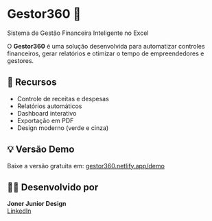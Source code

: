 # Gestor360 💼
Sistema de Gestão Financeira Inteligente no Excel

O **Gestor360** é uma solução desenvolvida para automatizar controles financeiros,
gerar relatórios e otimizar o tempo de empreendedores e gestores.

## 🚀 Recursos
- Controle de receitas e despesas
- Relatórios automáticos
- Dashboard interativo
- Exportação em PDF
- Design moderno (verde e cinza)

## 💡 Versão Demo
Baixe a versão gratuita em: [gestor360.netlify.app/demo](https://gestor360.netlify.app/demo)

## 🧑‍💻 Desenvolvido por
**Joner Junior Design**  
[LinkedIn](https://www.linkedin.com/in/jonerjunior-design/)
